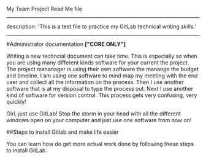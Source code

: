My Team Project Read Me file
- - -
description: 'This is a test file to practice my GitLab technical writing skills.'
- - -

#Administrator documentation **["CORE ONLY"]**

Writing a new techncial document can take time. This is especially so when you are using many different kinds 
software for your current the project. The project mananager is using their own software the manange the budget 
and timeline. I am using one software to mind map my meeting with the end user and collect all the information 
on the process. Then I use another software that is at my disposal to type the process out. Next I use another 
kind of software for version control. This process gets very confusing, very quickly!

Girl, just use GitLab! Stop the storm in your head with all the different windows open on your computer and just 
use one software from now on!

##Steps to install Gitlab and make life easier

You can learn how do get more actual work done by following these steps to install GitLab. 
